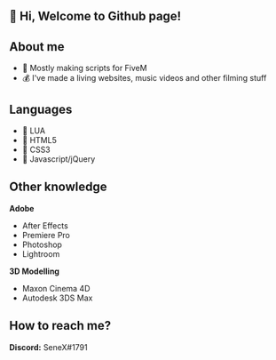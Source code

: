 ## 👋 Hi, Welcome to Github page!

## About me
- 🐌 Mostly making scripts for FiveM
- 💰 I've made a living websites, music videos and other filming stuff
## Languages
- 📜 LUA
- 📜 HTML5
- 📜 CSS3
- 📜 Javascript/jQuery
## Other knowledge
**Adobe**
- After Effects
- Premiere Pro
- Photoshop
- Lightroom

**3D Modelling**
- Maxon Cinema 4D
- Autodesk 3DS Max

## How to reach me?

**Discord:** SeneX#1791

